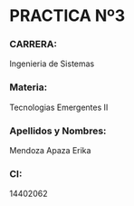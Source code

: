 # PRACTICA Nº3 
### CARRERA: 
Ingenieria de Sistemas
### Materia: 
Tecnologias Emergentes II
### Apellidos y Nombres: 
Mendoza Apaza Erika
### CI: 
14402062
